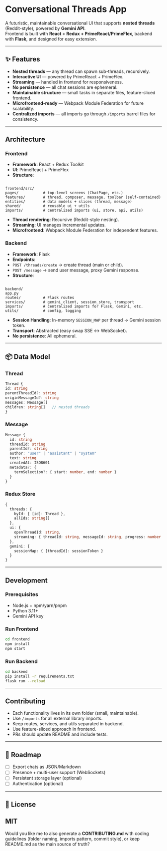 # Conversational Threads App

A futuristic, maintainable conversational UI that supports **nested threads** (Reddit-style), powered by **Gemini API**.  
Frontend is built with **React + Redux + PrimeReact/PrimeFlex**, backend with **Flask**, and designed for easy extension.  

---

## ✨ Features
- **Nested threads** — any thread can spawn sub-threads, recursively.  
- **Interactive UI** — powered by PrimeReact + PrimeFlex.  
- **Streaming** — handled in frontend for responsiveness.  
- **No persistence** — all chat sessions are ephemeral.  
- **Maintainable structure** — small tasks in separate files, feature-sliced frontend.  
- **Microfrontend-ready** — Webpack Module Federation for future scalability.  
- **Centralized imports** — all imports go through `/imports` barrel files for consistency.  

---

## Architecture

### Frontend
- **Framework**: React + Redux Toolkit  
- **UI**: PrimeReact + PrimeFlex  
- **Structure**:
```

frontend/src/
pages/           # top-level screens (ChatPage, etc.)
features/        # thread, composer, message, toolbar (self-contained)
entities/        # data models + slices (thread, message)
shared/          # reusable ui + utils
imports/         # centralized imports (ui, store, api, utils)

```
- **Thread rendering**: Recursive (Reddit-style nesting).  
- **Streaming**: UI manages incremental updates.  
- **Microfrontend**: Webpack Module Federation for independent features.  

### Backend
- **Framework**: Flask  
- **Endpoints**:
- `POST /threads/create` → create thread (main or child).  
- `POST /message` → send user message, proxy Gemini response.  
- **Structure**:
```

backend/
app.py
routes/          # Flask routes
services/        # gemini_client, session_store, transport
imports/         # centralized imports for Flask, Gemini, etc.
utils/           # config, logging

````
- **Session Handling**: In-memory `SESSION_MAP` per thread → Gemini session token.  
- **Transport**: Abstracted (easy swap SSE ↔ WebSocket).  
- **No persistence**: All ephemeral.  

---

## 📦 Data Model

### Thread
```ts
Thread {
id: string
parentThreadId?: string
originMessageId?: string
messages: Message[]
children: string[]   // nested threads
}
````

### Message

```ts
Message {
  id: string
  threadId: string
  parentId?: string
  author: "user" | "assistant" | "system"
  text: string
  createdAt: ISO8601
  metadata?: {
    termSelection?: { start: number, end: number }
  }
}
```

### Redux Store

```ts
{
  threads: {
    byId: { [id]: Thread },
    allIds: string[]
  },
  ui: {
    openThreadId: string,
    streaming: { threadId: string, messageId: string, progress: number }
  },
  gemini: {
    sessionMap: { [threadId]: sessionToken }
  }
}
```

---

## Development

### Prerequisites

* Node.js + npm/yarn/pnpm
* Python 3.11+
* Gemini API key

### Run Frontend

```bash
cd frontend
npm install
npm start
```

### Run Backend

```bash
cd backend
pip install -r requirements.txt
flask run --reload
```

---

## Contributing

* Each functionality lives in its own folder (small, maintainable).
* Use `/imports` for all external library imports.
* Keep routes, services, and utils separated in backend.
* Use feature-sliced approach in frontend.
* PRs should update README and include tests.

---

## 🧭 Roadmap

* [ ] Export chats as JSON/Markdown
* [ ] Presence + multi-user support (WebSockets)
* [ ] Persistent storage layer (optional)
* [ ] Authentication (optional)

---

## 📝 License

MIT
---

Would you like me to also generate a **CONTRIBUTING.md** with coding guidelines (folder naming, imports pattern, commit style), or keep README.md as the main source of truth?
```
